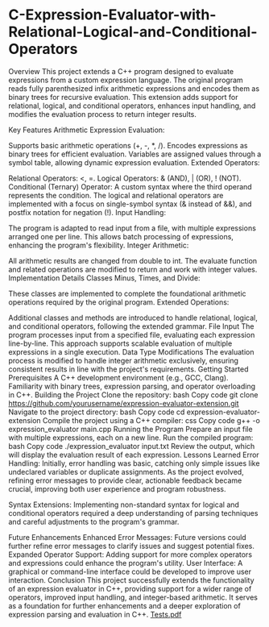 # C-Expression-Evaluator-with-Relational-Logical-and-Conditional-Operators
Overview
This project extends a C++ program designed to evaluate expressions from a custom expression language. The original program reads fully parenthesized infix arithmetic expressions and encodes them as binary trees for recursive evaluation. This extension adds support for relational, logical, and conditional operators, enhances input handling, and modifies the evaluation process to return integer results.

Key Features
Arithmetic Expression Evaluation:

Supports basic arithmetic operations (+, -, *, /).
Encodes expressions as binary trees for efficient evaluation.
Variables are assigned values through a symbol table, allowing dynamic expression evaluation.
Extended Operators:

Relational Operators: <, =.
Logical Operators: & (AND), | (OR), ! (NOT).
Conditional (Ternary) Operator: A custom syntax where the third operand represents the condition.
The logical and relational operators are implemented with a focus on single-symbol syntax (& instead of &&), and postfix notation for negation (!).
Input Handling:

The program is adapted to read input from a file, with multiple expressions arranged one per line.
This allows batch processing of expressions, enhancing the program's flexibility.
Integer Arithmetic:

All arithmetic results are changed from double to int.
The evaluate function and related operations are modified to return and work with integer values.
Implementation Details
Classes
Minus, Times, and Divide:

These classes are implemented to complete the foundational arithmetic operations required by the original program.
Extended Operations:

Additional classes and methods are introduced to handle relational, logical, and conditional operators, following the extended grammar.
File Input
The program processes input from a specified file, evaluating each expression line-by-line.
This approach supports scalable evaluation of multiple expressions in a single execution.
Data Type Modifications
The evaluation process is modified to handle integer arithmetic exclusively, ensuring consistent results in line with the project's requirements.
Getting Started
Prerequisites
A C++ development environment (e.g., GCC, Clang).
Familiarity with binary trees, expression parsing, and operator overloading in C++.
Building the Project
Clone the repository:
bash
Copy code
git clone https://github.com/yourusername/expression-evaluator-extension.git
Navigate to the project directory:
bash
Copy code
cd expression-evaluator-extension
Compile the project using a C++ compiler:
css
Copy code
g++ -o expression_evaluator main.cpp
Running the Program
Prepare an input file with multiple expressions, each on a new line.
Run the compiled program:
bash
Copy code
./expression_evaluator input.txt
Review the output, which will display the evaluation result of each expression.
Lessons Learned
Error Handling: Initially, error handling was basic, catching only simple issues like undeclared variables or duplicate assignments. As the project evolved, refining error messages to provide clear, actionable feedback became crucial, improving both user experience and program robustness.

Syntax Extensions: Implementing non-standard syntax for logical and conditional operators required a deep understanding of parsing techniques and careful adjustments to the program's grammar.

Future Enhancements
Enhanced Error Messages: Future versions could further refine error messages to clarify issues and suggest potential fixes.
Expanded Operator Support: Adding support for more complex operators and expressions could enhance the program's utility.
User Interface: A graphical or command-line interface could be developed to improve user interaction.
Conclusion
This project successfully extends the functionality of an expression evaluator in C++, providing support for a wider range of operators, improved input handling, and integer-based arithmetic. It serves as a foundation for further enhancements and a deeper exploration of expression parsing and evaluation in C++.
[Tests.pdf](https://github.com/user-attachments/files/16506084/Tests.pdf)
